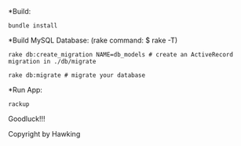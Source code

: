 *Build: 

	bundle install

*Build MySQL Database: (rake command: $ rake -T)
	
	rake db:create_migration NAME=db_models # create an ActiveRecord migration in ./db/migrate
	
	rake db:migrate # migrate your database

*Run App:
	
	rackup

Goodluck!!!

Copyright by Hawking